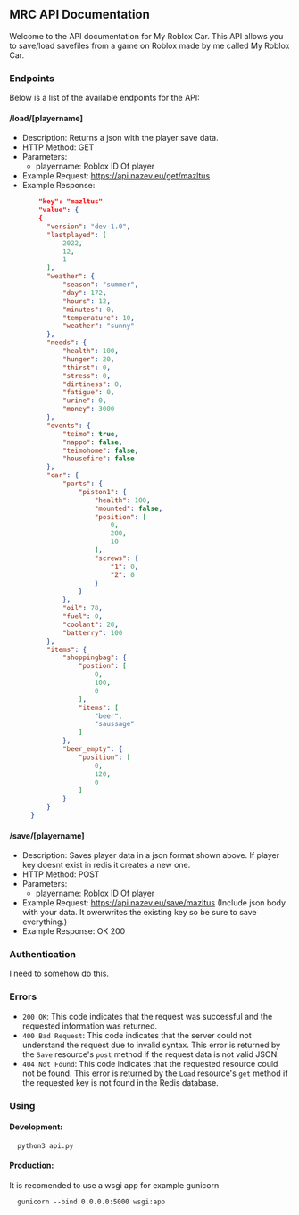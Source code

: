 ## MRC API Documentation

Welcome to the API documentation for My Roblox Car. This API allows you to save/load savefiles from a game on Roblox made by me called My Roblox Car.

### Endpoints

Below is a list of the available endpoints for the API:

#### /load/[playername]
- Description: Returns a json with the player save data.
- HTTP Method: GET
- Parameters:
  - playername: Roblox ID Of player
- Example Request: https://api.nazev.eu/get/mazltus
- Example Response: 
  ```json
      "key": "mazltus"
      "value": {
      {
        "version": "dev-1.0",
        "lastplayed": [
            2022,
            12,
            1
        ],
        "weather": {
            "season": "summer",
            "day": 172,
            "hours": 12,
            "minutes": 0,
            "temperature": 10,
            "weather": "sunny"
        },
        "needs": {
            "health": 100,
            "hunger": 20,
            "thirst": 0,
            "stress": 0,
            "dirtiness": 0,
            "fatigue": 0,
            "urine": 0,
            "money": 3000
        },
        "events": {
            "teimo": true,
            "nappo": false,
            "teimohome": false,
            "housefire": false
        },
        "car": {
            "parts": {
                "piston1": {
                    "health": 100,
                    "mounted": false,
                    "position": [
                        0,
                        200,
                        10
                    ],
                    "screws": {
                        "1": 0,
                        "2": 0
                    }
                }
            },
            "oil": 78,
            "fuel": 0,
            "coolant": 20,
            "batterry": 100
        },
        "items": {
            "shoppingbag": {
                "postion": [
                    0,
                    100,
                    0
                ],
                "items": [
                    "beer",
                    "saussage"
                ]
            },
            "beer_empty": {
                "position": [
                    0,
                    120,
                    0
                ]
            }
        }
    }
  ```


#### /save/[playername]
- Description: Saves player data in a json format shown above. If player key doesnt exist in redis it creates a new one.
- HTTP Method: POST
- Parameters:
  - playername: Roblox ID Of player
- Example Request: https://api.nazev.eu/save/mazltus (Include json body with your data. It owerwrites the existing key so be sure to save everything.)
- Example Response: OK 200

### Authentication

I need to somehow do this.

### Errors

- `200 OK`: This code indicates that the request was successful and the requested information was returned.
- `400 Bad Request`: This code indicates that the server could not understand the request due to invalid syntax. This error is returned by the `Save` resource's `post` method if the request data is not valid JSON.
- `404 Not Found`: This code indicates that the requested resource could not be found. This error is returned by the `Load` resource's `get` method if the requested key is not found in the Redis database.


### Using
#### Development:
```
  python3 api.py
```

#### Production:
It is recomended to use a wsgi app for example gunicorn
```
  gunicorn --bind 0.0.0.0:5000 wsgi:app
```
